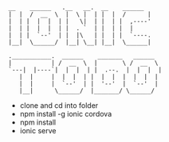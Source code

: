 ```
__    ______   .__   __.  __    ______     
|  |  /  __  \  |  \ |  | |  |  /      |    
|  | |  |  |  | |   \|  | |  | |  ,----'    
|  | |  |  |  | |  . `  | |  | |  |         
|  | |  `--'  | |  |\   | |  | |  `----.    
|__|  \______/  |__| \__| |__|  \______|    

.___________.  ______    _______   ______   
|           | /  __  \  |       \ /  __  \  
`---|  |----`|  |  |  | |  .--.  |  |  |  |
   |  |     |  |  |  | |  |  |  |  |  |  |
   |  |     |  `--'  | |  '--'  |  `--'  |
   |__|      \______/  |_______/ \______/  

```

- clone and cd into folder
- npm install -g ionic cordova
- npm install
- ionic serve
